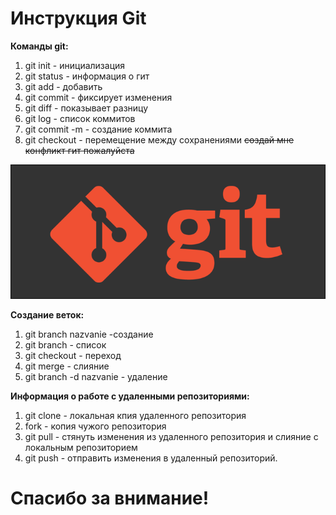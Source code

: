# Инструкция Git
**Команды git:**

1. git init - инициализация
2. git status - информация о гит
3. git add - добавить
4. git commit - фиксирует изменения
5. git diff - показывает разницу
6. git log - список коммитов
7. git commit -m - создание коммита
8. git checkout - перемещение между сохранениями
~~создай мне конфликт гит пожалуйста~~

![giizobr](git.png)

**Создание веток:**
1. git branch nazvanie -создание
2. git branch - список
3. git checkout - переход
4. git merge - слияние
5. git branch -d nazvanie - удаление

**Информация о работе с удаленными репозиториями:**
1. git clone - локальная кпия удаленного репозитория
2. fork - копия чужого репозитория
3. git pull - стянуть изменения из удаленного репозитория и слияние с локальным репозиторием
4. git push - отправить изменения в удаленный репозиторий.
# Спасибо за внимание!


